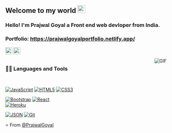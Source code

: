 
    
## Welcome to my world <img src="https://github.com/TheDudeThatCode/TheDudeThatCode/blob/master/Assets/Earth.gif" width="24px">

### Hello! I'm Prajwal Goyal a Front end web devloper from India.

### Portfolio: https://prajwalgoyalportfolio.netlify.app/

<a href="https://twitter.com/PrajwalGoyal4">
  <img align="left" alt="Brijesh Dhanani | Twitter" width="22px" src="https://cdn.jsdelivr.net/npm/simple-icons@v3/icons/twitter.svg" />
</a>
<a href="https://www.linkedin.com/in/prajwal-goyal-3664251ba/">
  <img align="left" alt="Brijesh Dhanani" width="22px" src="https://cdn.jsdelivr.net/npm/simple-icons@v3/icons/linkedin.svg" />
</a>


<br />
<br />

  <img align="right" alt="GIF" src="https://media.giphy.com/media/836HiJc7pgzy8iNXCn/giphy.gif" />
  
### 👨‍💻 Languages and Tools

<br />

[![JavaScript](https://img.shields.io/badge/-JavaScript-black?style=flat&logo=javascript&link=https://github.com/BRdhanani)](https://github.com/prajwal799) 
[![HTML5](https://img.shields.io/badge/-HTML5-E34F26?style=flat&logo=html5&logoColor=white&link=https://github.com/BRdhanani)](https://github.com/prajwal799) 
[![CSS3](https://img.shields.io/badge/-CSS3-1572B6?style=flat&logo=css3&link=https://github.com/BRdhanani)](https://github.com/prajwal799) 

[![Bootstrap](https://img.shields.io/badge/-Bootstrap-563D7C?style=flat&logo=bootstrap&link=https://github.com/BRdhanani)](https://github.com/prajwal799) 
[![React](https://img.shields.io/badge/-React-black?style=flat&logo=react&link=https://github.com/BRdhanani)](https://github.com/prajwal799)  
[![Heroku](https://img.shields.io/badge/-Heroku-gray?style=flat&logo=heroku&link=https://github.com/BRdhanani)](https://github.com/prajwal799) 

[![JSON](https://img.shields.io/badge/-json-02569B?style=flat&logo=json&link=https://github.com/BRdhanani)](https://github.com/prajwal799)
[![Git](https://img.shields.io/badge/-Git-black?style=flat&logo=git&link=https://github.com/BRdhanani)](https://github.com/prajwal799) 


⭐️ From [@PrajwalGoyal](https://github.com/prajwal799)

